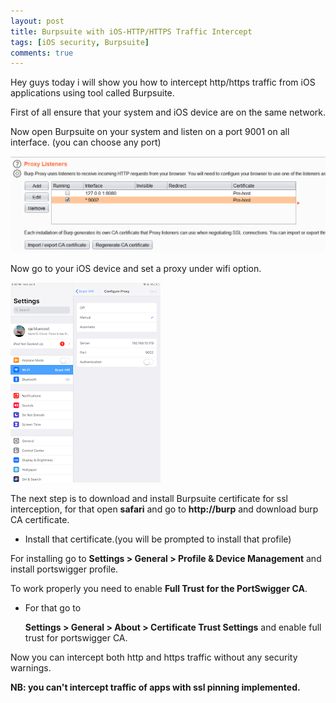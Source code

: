 ```yaml
---
layout: post
title: Burpsuite with iOS-HTTP/HTTPS Traffic Intercept
tags: [iOS security, Burpsuite]
comments: true
---
```


Hey guys today i will show you how to intercept http/https traffic from iOS applications using tool called Burpsuite.

First of all ensure that your system and iOS device are on the same network.

Now open Burpsuite on your system and listen on a port 9001 on all interface. (you can choose any port)

![Crepe](https://raw.githubusercontent.com/Masscan/masscan.github.io/master/assets/img/io1.png)

Now go to your iOS device and set a proxy under wifi option.

![Crepe](https://raw.githubusercontent.com/Masscan/masscan.github.io/master/assets/img/io2.png)

The next step is to download and install Burpsuite certificate for ssl interception, for that open **safari** and go to **http://burp** and download burp CA certificate.

- Install that certificate.(you will be prompted to install that profile)

For installing go to  **Settings > General > Profile & Device Management** and install portswigger profile.

To work properly you need to enable **Full Trust for the PortSwigger CA**.

- For that go to

  **Settings > General > About > Certificate Trust Settings**  and enable full trust for portswigger CA.
  
 Now you can intercept both http and https traffic without any security warnings.

 **NB: you can't intercept traffic of apps with ssl pinning implemented.**

